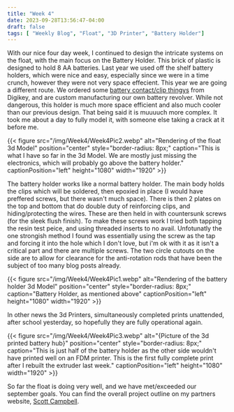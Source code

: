 ```yaml
---
title: "Week 4"
date: 2023-09-28T13:56:47-04:00
draft: false
tags: [ "Weekly Blog", "Float", "3D Printer", "Battery Holder"] 
---
```


With our nice four day week, I continued to design the intricate systems on the float, with the main focus on the Battery Holder. This brick of plastic is designed to hold 8 AA batteries. Last year we used off the shelf battery holders, which were nice and easy, especially since we were in a time crunch, however they were not very space effecient. This year we are going a different route. We ordered some [battery contact/clip thingys](https://www.digikey.com/en/products/detail/keystone-electronics/5233/16343671) from Digikey, and are custom manufacturing our own battery revolver. While not dangerous, this holder is much more space efficient and also much cooler than our previous design. That being said it is muuuuch more complex. It took me about a day to fully model it, with someone else taking a crack at it before me. 

{{< figure src="/img/Week4/Week4Pic2.webp" alt="Rendering of the float 3d Model" position="center" style="border-radius: 8px;" caption="This is what I have so far in the 3d Model. We are mostly just missing the electronics, which will probably go above the battery holder." captionPosition="left" height="1080" width="1920" >}}

The battery holder works like a normal battery holder. The main body holds the clips which will be soldered, then epoxied in place (I would have preffered screws, but there wasn't much space). There is then 2 plates on the top and bottom that do double duty of reinforcing clips, and hiding/protecting the wires. These are then held in with countersunk screws (for the sleek flush finish). To make these screws work I tried both tapping the resin test peice, and using threaded inserts to no avail. Unfotunatly the one strongish method I found was essentially using the screw as the tap and forcing it into the hole which I don't love, but i'm ok with it as it isn't a critical part and there are multiple screws. The two circle cutouts on the side are to allow for clearance for the anti-rotation rods that have been the subject of too many blog posts already. 

{{< figure src="/img/Week4/Week4Pic1.webp" alt="Rendering of the battery holder 3d Model" position="center" style="border-radius: 8px;" caption="Battery Holder, as mentioned above" captionPosition="left" height="1080" width="1920" >}}

In other news the 3d Printers, simultaneously completed prints unattended, after school yesterday, so hopefully they are fully operational again. 

{{< figure src="/img/Week4/Week4Pic3.webp" alt="{Picture of the 3d printed battery hub}" position="center" style="border-radius: 8px;" caption="This is just half of the battery holder as the other side wouldn't have printed well on an FDM printer. This is the first fully complete print after I rebuilt the extruder last week." captionPosition="left" height="1080" width="1920" >}}

So far the float is doing very well, and we have met/exceeded our september goals. You can find the overall project outline on my partners website, [Scott Campbell]([https://josephscottcampbell.com/posts/week-review-9-15-23/](https://josephscottcampbell.com/posts/float-outline-2023-2024/)https://josephscottcampbell.com/posts/float-outline-2023-2024/).
